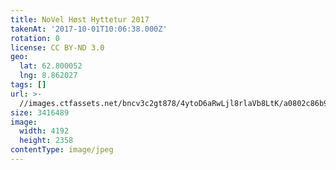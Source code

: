 ```yaml
---
title: NoVel Høst Hyttetur 2017
takenAt: '2017-10-01T10:06:38.000Z'
rotation: 0
license: CC BY-ND 3.0
geo:
  lat: 62.800052
  lng: 8.862027
tags: []
url: >-
  //images.ctfassets.net/bncv3c2gt878/4ytoD6aRwLjl8rlaVb8LtK/a0802c86b9f5b067667ba7af610697c1/novel-hst-hyttetur-2017_37389597866_o
size: 3416489
image:
  width: 4192
  height: 2358
contentType: image/jpeg
---
```


